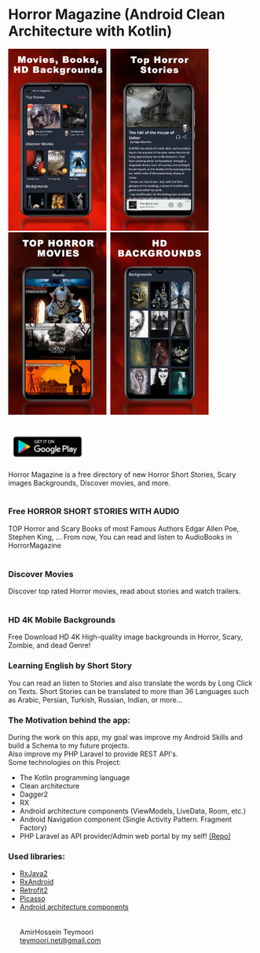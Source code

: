
# Horror Magazine (Android Clean Architecture with Kotlin)




<img src="FILES/1.png?raw=true" alt="Android Architecture " width=200 />&nbsp;
<img src="FILES/2.png?raw=true" alt="Android Architecture " width=200 />&nbsp;
<img src="FILES/3.png?raw=true" alt="Android Architecture " width=200 />&nbsp;
<img src="FILES/4.png?raw=true" alt="Android Architecture " width=200 />

<br>

<a href="https://play.google.com/store/apps/details?id=magazine.scary">
<img src="FILES/google_play.png?raw=true" alt="Download Horror Magazine" width=160 />
</a>

Horror Magazine is a free directory of new Horror Short Stories, Scary images Backgrounds, Discover movies, and more.
<br><br>

### Free HORROR SHORT STORIES WITH AUDIO ###
TOP Horror and Scary Books of most Famous Authors
Edgar Allen Poe, Stephen King, ...
From now, You can read and listen to AudioBooks in HorrorMagazine
<br><br>

### Discover Movies ###
Discover top rated Horror movies, read about stories and watch trailers.
<br><br>
### HD 4K Mobile Backgrounds ###
Free Download HD 4K High-quality image backgrounds in Horror, Scary, Zombie, and dead Genre!

### Learning English by Short Story ###
You can read an listen to Stories and also translate the words by Long Click on Texts. Short Stories can be translated to more than 36 Languages such as Arabic, Persian, Turkish, Russian, Indian, or more...


### The Motivation behind the app: ###
During the work on this app, my goal was improve my Android Skills and build a Schema to my future projects.
<br> Also improve my PHP Laravel to provide REST API's.
<br>Some technologies on this Project:
- The Kotlin programming language
- Clean architecture
- Dagger2
- RX
- Android architecture components (ViewModels, LiveData, Room, etc.)
- Android Navigation component (Single Activity Pattern. Fragment Factory)
- PHP Laravel as API provider/Admin web portal by my self! <a href="https://github.com/ateymoori/voyager/">(Repo)</a>



### Used libraries: ###
- [RxJava2](https://github.com/ReactiveX/RxJava)
- [RxAndroid](https://github.com/ReactiveX/RxAndroid)
- [Retrofit2](https://github.com/square/retrofit)
- [Picasso](https://github.com/square/picasso)
- [Android architecture components](https://developer.android.com/topic/libraries/architecture/index.html)
<br><br><br>
AmirHossein Teymoori<br>
teymoori.net@gmail.com